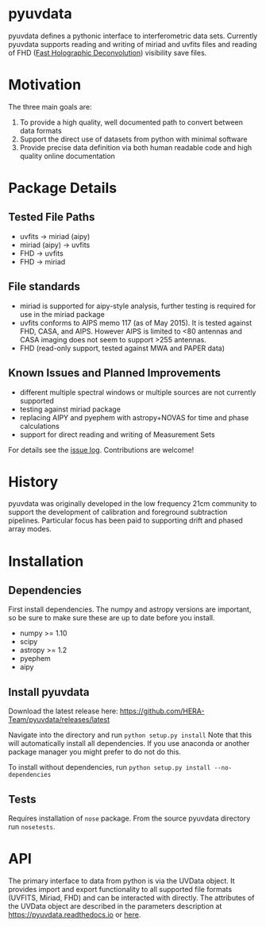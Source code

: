 # pyuvdata
pyuvdata defines a pythonic interface to interferometric data sets. Currently pyuvdata supports reading and writing of miriad and uvfits files and reading of FHD ([Fast Holographic Deconvolution](https://github.com/EoRImaging/FHD)) visibility save files.   


# Motivation
The three main goals are:

1. To provide a high quality, well documented path to convert between data formats
2. Support the direct use of datasets from python with minimal software
3. Provide precise data definition via both human readable code and high quality online documentation

# Package Details
## Tested File Paths
* uvfits -> miriad (aipy)
* miriad (aipy) -> uvfits
* FHD -> uvfits
* FHD -> miriad

## File standards
* miriad is supported for aipy-style analysis, further testing is required for use in the miriad package
* uvfits conforms to AIPS memo 117 (as of May 2015).  It is tested against FHD, CASA, and AIPS. However AIPS is limited to <80 antennas and CASA imaging does not seem to support >255 antennas.
* FHD (read-only support, tested against MWA and PAPER data)

## Known Issues and Planned Improvements
* different multiple spectral windows or multiple sources are not currently supported
* testing against miriad package
* replacing AIPY and pyephem with astropy+NOVAS for time and phase calculations
* support for direct reading and writing of Measurement Sets

For details see the [issue log](https://github.com/HERA-Team/pyuvdata/issues). Contributions are welcome!



# History
pyuvdata was originally developed in the low frequency 21cm community to support the development of calibration and foreground subtraction pipelines. Particular focus has been paid to supporting drift and phased array modes.




# Installation
## Dependencies
First install dependencies. The numpy and astropy versions are important, so be sure to make sure these are up to date before you install.

* numpy >= 1.10
* scipy
* astropy >= 1.2
* pyephem
* aipy


## Install pyuvdata
Download the latest release here: https://github.com/HERA-Team/pyuvdata/releases/latest

Navigate into the directory and run
`python setup.py install` Note that this will automatically install all dependencies.  If you use anaconda or another package manager you might prefer to do not do this.

To install without dependencies, run
`python setup.py install --no-dependencies`

## Tests
Requires installation of `nose` package.
From the source pyuvdata directory run `nosetests`.


# API
The primary interface to data from python is via the UVData object. It provides
import and export functionality to all supported file formats (UVFITS, Miriad, FHD)
and can be interacted with directly. The attributes of the UVData object are
described in the parameters description at https://pyuvdata.readthedocs.io or [here](https://github.com/HERA-Team/pyuvdata/blob/master/docs/parameters.rst).
